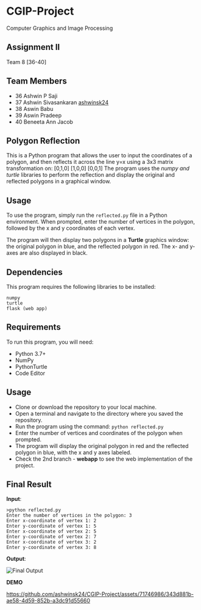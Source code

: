 # CGIP-Project
Computer Graphics and Image Processing

## Assignment II 
Team 8 [36-40]


## Team Members
- 36 Ashwin P Saji
- 37 Ashwin Sivasankaran [ashwinsk24](https://github.com/ashwinsk24)
- 38 Aswin Babu
- 39 Aswin Pradeep
- 40 Beneeta Ann Jacob

## Polygon Reflection
This is a Python program that allows the user to input the coordinates of a polygon, and then reflects it across the line y=x using a 3x3 matrix transformation on:
[0,1,0]
[1,0,0]
[0,0,1] 
The program uses the *numpy and turtle* libraries to perform the reflection and display the original and reflected polygons in a graphical window.

## Usage
To use the program, simply run the ```reflected.py``` file in a Python environment. When prompted, enter the number of vertices in the polygon, followed by the x and y coordinates of each vertex.

The program will then display two polygons in a **Turtle** graphics window: the original polygon in blue, and the reflected polygon in red. The x- and y-axes are also displayed in black.

## Dependencies
This program requires the following libraries to be installed:
```
numpy
turtle
flask (web app)
```

## Requirements
To run this program, you will need:
- Python 3.7+
- NumPy
- PythonTurtle
- Code Editor

## Usage
- Clone or download the repository to your local machine.
- Open a terminal and navigate to the directory where you saved the repository.
- Run the program using the command: ```python reflected.py```
- Enter the number of vertices and coordinates of the polygon when prompted.
- The program will display the original polygon in red and the reflected polygon in blue, with the x and y axes labeled.
- Check the 2nd branch - **webapp** to see the web implementation of the project.

## Final Result
**Input**:
```
>python reflected.py
Enter the number of vertices in the polygon: 3
Enter x-coordinate of vertex 1: 2
Enter y-coordinate of vertex 1: 5
Enter x-coordinate of vertex 2: 5
Enter y-coordinate of vertex 2: 7
Enter x-coordinate of vertex 3: 2
Enter y-coordinate of vertex 3: 8 
```
**Output**:

![Final Output](https://user-images.githubusercontent.com/71746986/233854970-cc72d73b-355a-4d5f-92c0-5cd9b6666145.png)

**DEMO**



https://github.com/ashwinsk24/CGIP-Project/assets/71746986/343d881b-ae58-4d59-852b-a3dc91d55660










